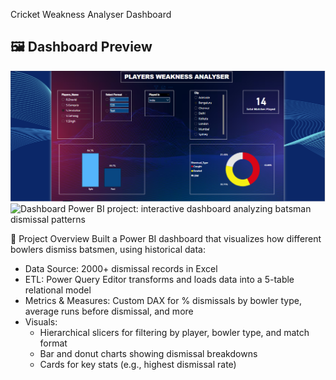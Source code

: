 Cricket Weakness Analyser Dashboard

## 🖼️ Dashboard Preview  
![Dashboard](./St%20Dashoard1.PNG)
![Dashboard](./St%20Dashoard2.PNG)
Power BI project: interactive dashboard analyzing batsman dismissal patterns

 📖 Project Overview
Built a Power BI dashboard that visualizes how different bowlers dismiss batsmen, using historical data:

- Data Source: 2000+ dismissal records in Excel  
- ETL: Power Query Editor transforms and loads data into a 5-table relational model  
- Metrics & Measures: Custom DAX for % dismissals by bowler type, average runs before dismissal, and more  
- Visuals:  
  - Hierarchical slicers for filtering by player, bowler type, and match format  
  - Bar and donut charts showing dismissal breakdowns  
  - Cards for key stats (e.g., highest dismissal rate)
